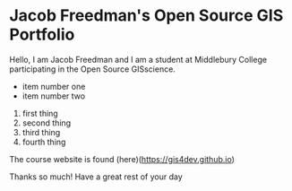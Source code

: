 # Jacob Freedman's Open Source GIS Portfolio
Hello, I am Jacob Freedman and I am a student at Middlebury College participating in the Open Source GISscience.

- item number one
- item number two

1. first thing
2. second thing
3. third thing
4. fourth thing

The course website is found (here)(https://gis4dev.github.io)

Thanks so much! Have a great rest of your day
